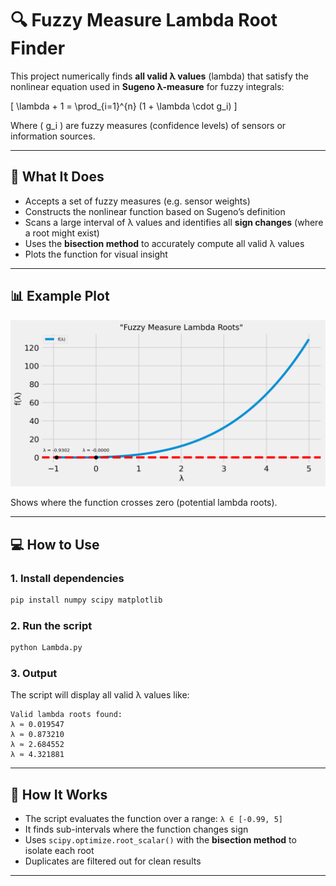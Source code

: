 # 🔍 Fuzzy Measure Lambda Root Finder

This project numerically finds **all valid λ values** (lambda) that satisfy the nonlinear equation used in **Sugeno λ-measure** for fuzzy integrals:

\[
\lambda + 1 = \prod_{i=1}^{n} (1 + \lambda \cdot g_i)
\]

Where \( g_i \) are fuzzy measures (confidence levels) of sensors or information sources.

---

## 📌 What It Does

- Accepts a set of fuzzy measures (e.g. sensor weights)
- Constructs the nonlinear function based on Sugeno’s definition
- Scans a large interval of λ values and identifies all **sign changes** (where a root might exist)
- Uses the **bisection method** to accurately compute all valid λ values
- Plots the function for visual insight

---

## 📊 Example Plot

![Lambda Function Plot](lambda_plot.png)

Shows where the function crosses zero (potential lambda roots).

---

## 💻 How to Use

### 1. Install dependencies

```bash
pip install numpy scipy matplotlib
```

### 2. Run the script

```bash
python Lambda.py
```

### 3. Output

The script will display all valid λ values like:

```
Valid lambda roots found:
λ ≈ 0.019547
λ ≈ 0.873210
λ ≈ 2.684552
λ ≈ 4.321881
```

---

## 🧠 How It Works

- The script evaluates the function over a range: `λ ∈ [-0.99, 5]`
- It finds sub-intervals where the function changes sign
- Uses `scipy.optimize.root_scalar()` with the **bisection method** to isolate each root
- Duplicates are filtered out for clean results

---